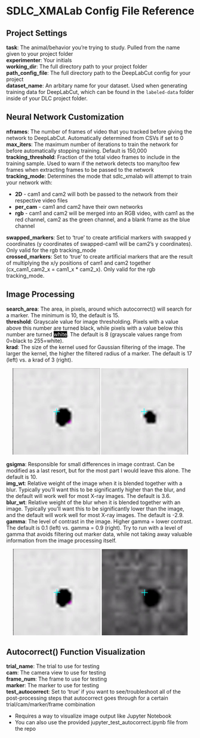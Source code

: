 # SDLC_XMALab Config File Reference
## Project Settings
**task**: The animal/behavior you’re trying to study. Pulled from the name given to your project folder  
**experimenter**: Your initials  
**working_dir**: The full directory path to your project folder  
**path_config_file**: The full directory path to the DeepLabCut config for your project  
**dataset_name**: An arbitary name for your dataset. Used when generating training data for DeepLabCut, which can be found in the `labeled-data` folder inside of your DLC project folder. 

## Neural Network Customization
**nframes**: The number of frames of video that you tracked before giving the network to DeepLabCut. Automatically determined from CSVs if set to 0  
**max_iters**: The maximum number of iterations to train the network for before automatically stopping training. Default is 150,000  
**tracking_threshold**: Fraction of the total video frames to include in the training sample. Used to warn if the network detects too many/too few frames when extracting frames to be passed to the network  
**tracking_mode**: Determines the mode that sdlc_xmalab will attempt to train your network with:  

- **2D** - cam1 and cam2 will both be passed to the network from their respective video files  
- **per_cam** - cam1 and cam2 have their own networks
- **rgb** - cam1 and cam2 will be merged into an RGB video, with cam1 as the red channel, cam2 as the green channel, and a blank frame as the blue channel  

**swapped_markers**: Set to ‘true’ to create artificial markers with swapped y coordinates (y coordinates of swapped-cam1 will be cam2’s y coordinates). Only valid for the rgb tracking_mode  
**crossed_markers**: Set to ‘true’ to create artificial markers that are the result of multiplying the x/y positions of cam1 and cam2 together (cx_cam1_cam2_x = cam1_x * cam2_x). Only valid for the rgb tracking_mode.  

## Image Processing
**search_area**: The area, in pixels, around which autocorrect() will search for a marker. The minimum is 10, the default is 15.  
**threshold**: Grayscale value for image thresholding. Pixels with a value above this number are turned black, while pixels with a value below this number are turned <span style="color:white;background-color:black;">white</span>. The default is 8 (grayscale values range from 0=black to 255=white).  
**krad**: The size of the kernel used for Gaussian filtering of the image. The larger the kernel, the higher the filtered radius of a marker. The default is 17 (left) vs. a krad of 3 (right).  
<div align="center">
    <img src="../krad_17.png" alt="Krad of 17" />
    <img src="../krad_3.png" alt="Krad of 3" />
</div>

**gsigma**: Responsible for small differences in image contrast. Can be modified as a last resort, but for the most part I would leave this alone. The default is 10.  
**img_wt**: Relative weight of the image when it is blended together with a blur. Typically you’ll want this to be significantly higher than the blur, and the default will work well for most X-ray images. The default is 3.6.  
**blur_wt**: Relative weight of the blur when it is blended together with an image. Typically you’ll want this to be significantly lower than the image, and the default will work well for most X-ray images. The default is -2.9.  
**gamma**: The level of contrast in the image. Higher gamma = lower contrast. The default is 0.1 (left) vs. gamma = 0.9 (right). Try to run with a level of gamma that avoids filtering out marker data, while not taking away valuable information from the image processing itself.
<div align="center">
    <img src="../krad_17.png" alt="Gamma of 0.1" />
    <img src="../gamma_0.9.png" alt="Gamma of 0.9" />
</div>

## Autocorrect() Function Visualization
**trial_name**: The trial to use for testing  
**cam**: The camera view to use for testing  
**frame_num**: The frame to use for testing    
**marker**: The marker to use for testing  
**test_autocorrect**: Set to ‘true’ if you want to see/troubleshoot all of the post-processing steps that autocorrect goes through for a certain trial/cam/marker/frame combination  

- Requires a way to visualize image output like Jupyter Notebook
- You can also use the provided jupyter_test_autocorrect.ipynb file from the repo
